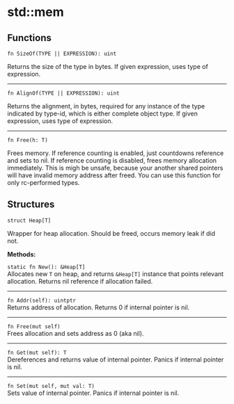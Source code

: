 # std::mem
## Functions
```jule
fn SizeOf(TYPE || EXPRESSION): uint
```
Returns the size of the type in bytes. If given expression, uses type of expression.

---

```jule
fn AlignOf(TYPE || EXPRESSION): uint
```
Returns the alignment, in bytes, required for any instance of the type indicated by type-id, which is either complete object type. If given expression, uses type of expression. 

---

```jule
fn Free(h: T)
```
Frees memory. If reference counting is enabled, just countdowns reference and sets to nil. If reference counting is disabled, frees memory allocation immediately. This is migh be unsafe, because your another shared pointers will have invalid memory address after freed. You can use this function for only rc-performed types.

## Structures

```jule
struct Heap[T]
```
Wrapper for heap allocation. Should be freed, occurs memory leak if did not.

**Methods:**

`static fn New(): &Heap[T]`\
Allocates new `T` on heap, and returns `&Heap[T]` instance that points relevant allocation. Returns nil reference if allocation failed.

---

`fn Addr(self): uintptr`\
Returns address of allocation. Returns 0 if internal pointer is nil.

---

`fn Free(mut self)`\
Frees allocation and sets address as 0 (aka nil).

---

`fn Get(mut self): T`\
Dereferences and returns value of internal pointer. Panics if internal pointer is nil.

---

`fn Set(mut self, mut val: T)`\
Sets value of internal pointer. Panics if internal pointer is nil.